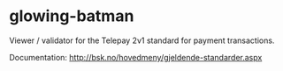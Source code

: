 glowing-batman
==============
Viewer / validator for the Telepay 2v1 standard for payment transactions.

Documentation:
http://bsk.no/hovedmeny/gjeldende-standarder.aspx
